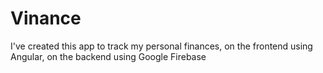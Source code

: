 # Vinance

I've created this app to track my personal finances, on the frontend using Angular, on the backend using Google Firebase
